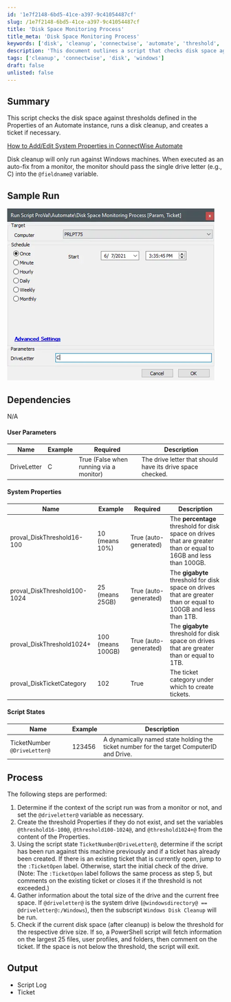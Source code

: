 ```yaml
---
id: '1e7f2148-6bd5-41ce-a397-9c41054487cf'
slug: /1e7f2148-6bd5-41ce-a397-9c41054487cf
title: 'Disk Space Monitoring Process'
title_meta: 'Disk Space Monitoring Process'
keywords: ['disk', 'cleanup', 'connectwise', 'automate', 'threshold', 'ticket']
description: 'This document outlines a script that checks disk space against defined thresholds in a ConnectWise Automate instance, performs disk cleanup on Windows machines, and creates a ticket if necessary. It includes user parameters, system properties, and a detailed process for execution.'
tags: ['cleanup', 'connectwise', 'disk', 'windows']
draft: false
unlisted: false
---
```


## Summary

This script checks the disk space against thresholds defined in the Properties of an Automate instance, runs a disk cleanup, and creates a ticket if necessary.

[How to Add/Edit System Properties in ConnectWise Automate](/docs/a4c1ce0c-c270-49fb-8688-4390482b6395)

Disk cleanup will only run against Windows machines. When executed as an auto-fix from a monitor, the monitor should pass the single drive letter (e.g., C) into the `@fieldname@` variable.

## Sample Run

![Sample Run](../../../static/img/docs/1e7f2148-6bd5-41ce-a397-9c41054487cf/image_1.webp)

## Dependencies

N/A

#### User Parameters

| Name        | Example | Required                           | Description                                                  |
|-------------|---------|------------------------------------|--------------------------------------------------------------|
| DriveLetter | C       | True (False when running via a monitor) | The drive letter that should have its drive space checked.   |

#### System Properties

| Name                       | Example           | Required              | Description                                                                                                         |
|----------------------------|-------------------|-----------------------|---------------------------------------------------------------------------------------------------------------------|
| proval_DiskThreshold16-100 | 10 (means 10%)    | True (auto-generated) | The **percentage** threshold for disk space on drives that are greater than or equal to 16GB and less than 100GB. |
| proval_DiskThreshold100-1024 | 25 (means 25GB)  | True (auto-generated) | The **gigabyte** threshold for disk space on drives that are greater than or equal to 100GB and less than 1TB.    |
| proval_DiskThreshold1024+  | 100 (means 100GB) | True (auto-generated) | The **gigabyte** threshold for disk space on drives that are greater than or equal to 1TB.                         |
| proval_DiskTicketCategory   | 102               | True                  | The ticket category under which to create tickets.                                                                 |

#### Script States

| Name                     | Example   | Description                                                                                     |
|--------------------------|-----------|-------------------------------------------------------------------------------------------------|
| TicketNumber `@DriveLetter@` | 123456    | A dynamically named state holding the ticket number for the target ComputerID and Drive.      |

## Process

The following steps are performed:

1. Determine if the context of the script run was from a monitor or not, and set the `@driveletter@` variable as necessary.
2. Create the threshold Properties if they do not exist, and set the variables `@threshold16-100@`, `@threshold100-1024@`, and `@threshold1024+@` from the content of the Properties.
3. Using the script state `TicketNumber@DriveLetter@`, determine if the script has been run against this machine previously and if a ticket has already been created. If there is an existing ticket that is currently open, jump to the `:TicketOpen` label. Otherwise, start the initial check of the drive. (Note: The `:TicketOpen` label follows the same process as step 5, but comments on the existing ticket or closes it if the threshold is not exceeded.)
4. Gather information about the total size of the drive and the current free space. If `@driveletter@` is the system drive (`@windowsdirectory@ == @driveletter@:/Windows`), then the subscript `Windows Disk Cleanup` will be run.
5. Check if the current disk space (after cleanup) is below the threshold for the respective drive size. If so, a PowerShell script will fetch information on the largest 25 files, user profiles, and folders, then comment on the ticket. If the space is not below the threshold, the script will exit.

## Output

- Script Log
- Ticket
